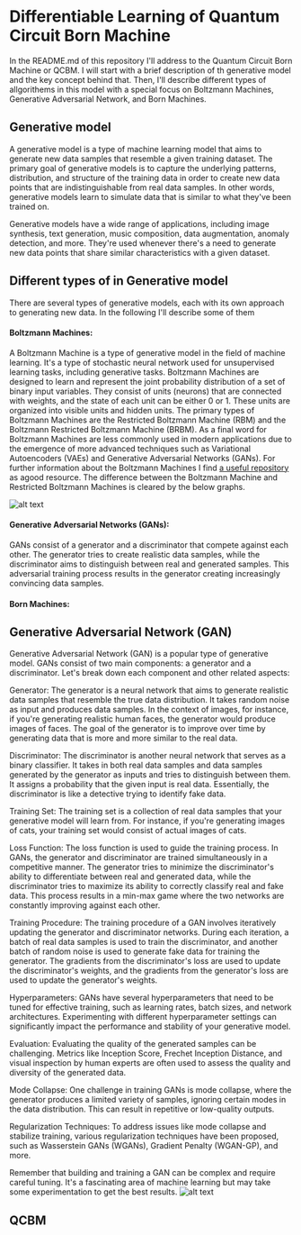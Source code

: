 # Differentiable Learning of Quantum Circuit Born Machine
In the README.md of this repository I'll address to the Quantum Circuit Born Machine or QCBM. I will start with a brief description of th generative model and the key concept behind that. Then, I'll describe different types of allgorithems in this model with a special focus on Boltzmann Machines, Generative Adversarial Network, and Born Machines.
## Generative model 
A generative model is a type of machine learning model that aims to generate new data samples that resemble a given training dataset. The primary goal of generative models is to capture the underlying patterns, distribution, and structure of the training data in order to create new data points that are indistinguishable from real data samples. In other words, generative models learn to simulate data that is similar to what they've been trained on.

Generative models have a wide range of applications, including image synthesis, text generation, music composition, data augmentation, anomaly detection, and more. They're used whenever there's a need to generate new data points that share similar characteristics with a given dataset.

## Different types of in Generative model
There are several types of generative models, each with its own approach to generating new data. In the following I'll describe some of them 

#### Boltzmann Machines: 
A Boltzmann Machine is a type of generative model in the field of machine learning. It's a type of stochastic neural network used for unsupervised learning tasks, including generative tasks. Boltzmann Machines are designed to learn and represent the joint probability distribution of a set of binary input variables. They consist of units (neurons) that are connected with weights, and the state of each unit can be either 0 or 1. These units are organized into visible units and hidden units. The primary types of Boltzmann Machines are the Restricted Boltzmann Machine (RBM) and the Boltzmann Restricted Boltzmann Machine (BRBM). As a final word for Boltzmann Machines are less commonly used in modern applications due to the emergence of more advanced techniques such as Variational Autoencoders (VAEs) and Generative Adversarial Networks (GANs). For further information about the Boltzmann Machines I find <a href="https://github.com/yell/boltzmann-machines" target="_blank"> a useful repository </a>as agood resource. The difference between the Boltzmann Machine and Restricted Boltzmann Machines is cleared by the below graphs. 

![alt text](https://github.com/mehrankhosrojerdi/Quantum_Machine_Learning/blob/main/Boltzmann_Machine.jpg?raw=true)

#### Generative Adversarial Networks (GANs):
GANs consist of a generator and a discriminator that compete against each other. The generator tries to create realistic data samples, while the discriminator aims to distinguish between real and generated samples. This adversarial training process results in the generator creating increasingly convincing data samples.

#### Born Machines:

## Generative Adversarial Network (GAN)
Generative Adversarial Network (GAN) is a popular type of generative model. GANs consist of two main components: a generator and a discriminator. Let's break down each component and other related aspects:

Generator: The generator is a neural network that aims to generate realistic data samples that resemble the true data distribution. It takes random noise as input and produces data samples. In the context of images, for instance, if you're generating realistic human faces, the generator would produce images of faces. The goal of the generator is to improve over time by generating data that is more and more similar to the real data.

Discriminator: The discriminator is another neural network that serves as a binary classifier. It takes in both real data samples and data samples generated by the generator as inputs and tries to distinguish between them. It assigns a probability that the given input is real data. Essentially, the discriminator is like a detective trying to identify fake data.

Training Set: The training set is a collection of real data samples that your generative model will learn from. For instance, if you're generating images of cats, your training set would consist of actual images of cats.

Loss Function: The loss function is used to guide the training process. In GANs, the generator and discriminator are trained simultaneously in a competitive manner. The generator tries to minimize the discriminator's ability to differentiate between real and generated data, while the discriminator tries to maximize its ability to correctly classify real and fake data. This process results in a min-max game where the two networks are constantly improving against each other.

Training Procedure: The training procedure of a GAN involves iteratively updating the generator and discriminator networks. During each iteration, a batch of real data samples is used to train the discriminator, and another batch of random noise is used to generate fake data for training the generator. The gradients from the discriminator's loss are used to update the discriminator's weights, and the gradients from the generator's loss are used to update the generator's weights.

Hyperparameters: GANs have several hyperparameters that need to be tuned for effective training, such as learning rates, batch sizes, and network architectures. Experimenting with different hyperparameter settings can significantly impact the performance and stability of your generative model.

Evaluation: Evaluating the quality of the generated samples can be challenging. Metrics like Inception Score, Frechet Inception Distance, and visual inspection by human experts are often used to assess the quality and diversity of the generated data.

Mode Collapse: One challenge in training GANs is mode collapse, where the generator produces a limited variety of samples, ignoring certain modes in the data distribution. This can result in repetitive or low-quality outputs.

Regularization Techniques: To address issues like mode collapse and stabilize training, various regularization techniques have been proposed, such as Wasserstein GANs (WGANs), Gradient Penalty (WGAN-GP), and more.

Remember that building and training a GAN can be complex and require careful tuning. It's a fascinating area of machine learning but may take some experimentation to get the best results.
![alt text](https://github.com/mehrankhosrojerdi/Quantum_Machine_Learning/blob/main/gans_gfg.jpg?raw=true)
## QCBM



